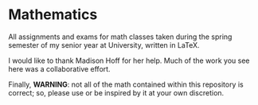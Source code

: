 # Mathematics
All assignments and exams for math classes taken during the spring semester of my senior year at University, written in LaTeX.

I would like to thank Madison Hoff for her help. Much of the work you see here was a collaborative effort.

Finally, <b>WARNING</b>: not all of the math contained within this repository is correct; so, please use or be inspired by it at your own discretion.

 
